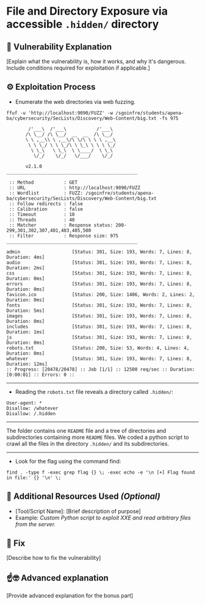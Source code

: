 # File and Directory Exposure via accessible ```.hidden/``` directory

## 📖 Vulnerability Explanation
[Explain what the vulnerability is, how it works, and why it's dangerous. Include conditions required for exploitation if applicable.]

## ⚙️ Exploitation Process

- Enumerate the web directories via web fuzzing.
```
ffuf -u 'http://localhost:9090/FUZZ' -w /sgoinfre/students/apena-ba/cybersecurity/SecLists/Discovery/Web-Content/big.txt -fs 975

        /'___\  /'___\           /'___\       
       /\ \__/ /\ \__/  __  __  /\ \__/       
       \ \ ,__\\ \ ,__\/\ \/\ \ \ \ ,__\      
        \ \ \_/ \ \ \_/\ \ \_\ \ \ \ \_/      
         \ \_\   \ \_\  \ \____/  \ \_\       
          \/_/    \/_/   \/___/    \/_/       

       v2.1.0
________________________________________________

 :: Method           : GET
 :: URL              : http://localhost:9090/FUZZ
 :: Wordlist         : FUZZ: /sgoinfre/students/apena-ba/cybersecurity/SecLists/Discovery/Web-Content/big.txt
 :: Follow redirects : false
 :: Calibration      : false
 :: Timeout          : 10
 :: Threads          : 40
 :: Matcher          : Response status: 200-299,301,302,307,401,403,405,500
 :: Filter           : Response size: 975
________________________________________________

admin                   [Status: 301, Size: 193, Words: 7, Lines: 8, Duration: 4ms]
audio                   [Status: 301, Size: 193, Words: 7, Lines: 8, Duration: 2ms]
css                     [Status: 301, Size: 193, Words: 7, Lines: 8, Duration: 0ms]
errors                  [Status: 301, Size: 193, Words: 7, Lines: 8, Duration: 0ms]
favicon.ico             [Status: 200, Size: 1406, Words: 2, Lines: 2, Duration: 0ms]
fonts                   [Status: 301, Size: 193, Words: 7, Lines: 8, Duration: 5ms]
images                  [Status: 301, Size: 193, Words: 7, Lines: 8, Duration: 0ms]
includes                [Status: 301, Size: 193, Words: 7, Lines: 8, Duration: 1ms]
js                      [Status: 301, Size: 193, Words: 7, Lines: 8, Duration: 0ms]
robots.txt              [Status: 200, Size: 53, Words: 4, Lines: 4, Duration: 0ms]
whatever                [Status: 301, Size: 193, Words: 7, Lines: 8, Duration: 12ms]
:: Progress: [20478/20478] :: Job [1/1] :: 12500 req/sec :: Duration: [0:00:01] :: Errors: 0 ::
```

---

- Reading the ```robots.txt``` file reveals a directory called ```.hidden/```:

```
User-agent: *
Disallow: /whatever
Disallow: /.hidden
```

---

The folder contains one ```README``` file and a tree of directories and subdirectories containing more ```README``` files. We coded a python script to crawl all the files in the directory ```.hidden/``` and its subdirectories.

---

- Look for the flag using the command find:

```
find . -type f -exec grep flag {} \; -exec echo -e '\n [+] Flag found in file:' {} '\n' \;
```

## 🧰 Additional Resources Used *(Optional)*
- [Tool/Script Name]: [Brief description of purpose]
- Example: *Custom Python script to exploit XXE and read arbitrary files from the server.*

## 🔧 Fix
[Describe how to fix the vulnerability]

## ☝️🤓 Advanced explanation
[Provide advanced explanation for the bonus part]